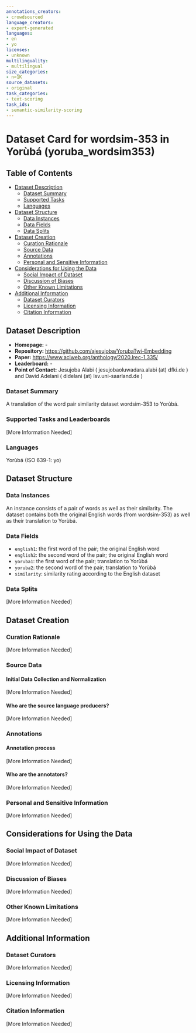 ```yaml
---
annotations_creators:
- crowdsourced
language_creators:
- expert-generated
languages:
- en
- yo
licenses:
- unknown
multilinguality:
- multilingual
size_categories:
- n<1K
source_datasets:
- original
task_categories:
- text-scoring
task_ids:
- semantic-similarity-scoring
---
```


# Dataset Card for wordsim-353 in Yorùbá (yoruba_wordsim353)

## Table of Contents
- [Dataset Description](#dataset-description)
  - [Dataset Summary](#dataset-summary)
  - [Supported Tasks](#supported-tasks-and-leaderboards)
  - [Languages](#languages)
- [Dataset Structure](#dataset-structure)
  - [Data Instances](#data-instances)
  - [Data Fields](#data-instances)
  - [Data Splits](#data-instances)
- [Dataset Creation](#dataset-creation)
  - [Curation Rationale](#curation-rationale)
  - [Source Data](#source-data)
  - [Annotations](#annotations)
  - [Personal and Sensitive Information](#personal-and-sensitive-information)
- [Considerations for Using the Data](#considerations-for-using-the-data)
  - [Social Impact of Dataset](#social-impact-of-dataset)
  - [Discussion of Biases](#discussion-of-biases)
  - [Other Known Limitations](#other-known-limitations)
- [Additional Information](#additional-information)
  - [Dataset Curators](#dataset-curators)
  - [Licensing Information](#licensing-information)
  - [Citation Information](#citation-information)

## Dataset Description

- **Homepage:** -
- **Repository:** https://github.com/ajesujoba/YorubaTwi-Embedding
- **Paper:** https://www.aclweb.org/anthology/2020.lrec-1.335/
- **Leaderboard:** -
- **Point of Contact:** Jesujoba Alabi ( jesujobaoluwadara.alabi (at) dfki.de ) and David Adelani ( didelani (at) lsv.uni-saarland.de )

### Dataset Summary

A translation of the word pair similarity dataset wordsim-353 to Yorùbá.

### Supported Tasks and Leaderboards

[More Information Needed]

### Languages

Yorùbá (ISO 639-1: yo)

## Dataset Structure

### Data Instances

An instance consists of a pair of words as well as their similarity. The dataset contains both the original English words (from wordsim-353) as well as their translation to Yorùbá.

### Data Fields

- `english1`: the first word of the pair; the original English word
- `english2`: the second word of the pair; the original English word
- `yoruba1`: the first word of the pair; translation to Yorùbá
- `yoruba2`: the second word of the pair; translation to Yorùbá
- `similarity`: similarity rating according to the English dataset

### Data Splits

[More Information Needed]

## Dataset Creation

### Curation Rationale

[More Information Needed]

### Source Data

#### Initial Data Collection and Normalization

[More Information Needed]

#### Who are the source language producers?

[More Information Needed]

### Annotations

#### Annotation process

[More Information Needed]

#### Who are the annotators?

[More Information Needed]

### Personal and Sensitive Information

[More Information Needed]

## Considerations for Using the Data

### Social Impact of Dataset

[More Information Needed]

### Discussion of Biases

[More Information Needed]

### Other Known Limitations

[More Information Needed]

## Additional Information

### Dataset Curators

[More Information Needed]

### Licensing Information

[More Information Needed]

### Citation Information

[More Information Needed]
